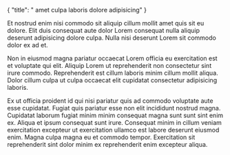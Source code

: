 {
  "title": " amet culpa laboris dolore adipisicing"
}

Et nostrud enim nisi commodo sit aliquip cillum mollit amet quis sit eu dolore. Elit duis consequat aute dolor Lorem consequat nulla aliquip deserunt adipisicing dolore culpa. Nulla nisi deserunt Lorem sit commodo dolor ex ad et.

Non in eiusmod magna pariatur occaecat Lorem officia eu exercitation est et voluptate qui elit. Aliquip Lorem ut reprehenderit non consectetur sint irure commodo. Reprehenderit est cillum laboris minim cillum mollit aliqua. Dolor cillum culpa ut culpa occaecat elit cupidatat consectetur adipisicing laboris.

Ex ut officia proident id qui nisi pariatur quis ad commodo voluptate aute esse cupidatat. Fugiat quis pariatur esse non elit incididunt nostrud magna. Cupidatat laborum fugiat minim minim consequat magna sunt sunt sint enim ex. Aliqua et ipsum consequat sunt irure. Consequat minim in cillum veniam exercitation excepteur ut exercitation ullamco est labore deserunt eiusmod enim. Magna culpa magna eu et commodo tempor. Exercitation sit reprehenderit sint dolor minim ex reprehenderit enim excepteur aliqua.